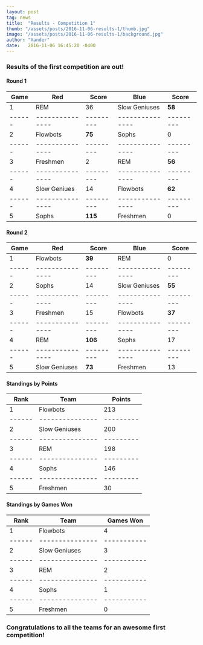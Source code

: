 ```yaml
---
layout: post
tag: news
title:  "Results - Competition 1"
thumb: "/assets/posts/2016-11-06-results-1/thumb.jpg"
image: "/assets/posts/2016-11-06-results-1/background.jpg"
author: "Xander"
date:   2016-11-06 16:45:20 -0400
---
```


### Results of the first competition are out! 

#### Round 1

| Game | Red           | Score   | Blue          | Score   |
|------|---------------|---------|---------------|---------|
| 1    | REM           | 36      | Slow Geniuses | **58**      |
|------|---------------|---------|---------------|---------|
| 2    | Flowbots      | **75**      | Sophs         | 0       |
|------|---------------|---------|---------------|---------|
| 3    | Freshmen      | 2       | REM           | **56**      |
|------|---------------|---------|---------------|---------|
| 4    | Slow Geniues  | 14      | Flowbots      | **62**      |
|------|---------------|---------|---------------|---------|
| 5    | Sophs         | **115**     | Freshmen      | 0       |

#### Round 2

| Game | Red           | Score   | Blue          | Score   |
|------|---------------|---------|---------------|---------|
| 1    | Flowbots      | **39**      | REM           | 0       |
|------|---------------|---------|---------------|---------|
| 2    | Sophs         | 14      | Slow Geniuses | **55**      |
|------|---------------|---------|---------------|---------|
| 3    | Freshmen      | 15      | Flowbots      | **37**      |
|------|---------------|---------|---------------|---------|
| 4    | REM           | **106**     | Sophs         | 17      |
|------|---------------|---------|---------------|---------|
| 5    | Slow Geniuses | **73**      | Freshmen      | 13      |

#### Standings by Points

| Rank | Team          | Points  |
|------|---------------|---------|
| 1    | Flowbots      | 213     |
|------|---------------|---------|
| 2    | Slow Geniuses | 200     |
|------|---------------|---------|
| 3    | REM           | 198     |
|------|---------------|---------|
| 4    | Sophs         | 146     |
|------|---------------|---------|
| 5    | Freshmen      | 30      |

#### Standings by Games Won

| Rank | Team          | Games Won |
|------|---------------|-----------|
| 1    | Flowbots      | 4         |
|------|---------------|-----------|
| 2    | Slow Geniuses | 3         |
|------|---------------|-----------|
| 3    | REM           | 2         |
|------|---------------|-----------|
| 4    | Sophs         | 1         |
|------|---------------|-----------|
| 5    | Freshmen      | 0         |

### Congratulations to all the teams for an awesome first competition! 
